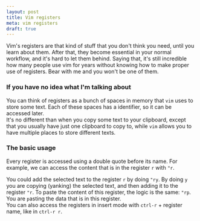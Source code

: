 ```yaml
---
layout: post
title: Vim registers
meta: vim registers
draft: true
---
```


Vim's registers are that kind of stuff that you don't think you need, until you learn about them. After that, they become essential in your normal workflow, 
and it's hard to let them behind. Saying that, it's still incredible how many people use vim for years without knowing how to make proper use of registers.
Bear with me and you won't be one of them.

### If you have no idea what I'm talking about

You can think of registers as a bunch of spaces in memory that `vim` uses to store some text. Each of these spaces has a identifier, so it can be accessed later.  
It's no different than when you copy some text to your clipboard, except that you usually have just one clipboard to copy to, while `vim` allows you to have multiple
places to store different texts.

### The basic usage

Every register is accessed using a double quote before its name. For example, we can access the content that is in the register `r` with `"r`.

You could add the selected text to the register `r` by doing `"ry`. By doing `y` you are copying (yanking) the selected text, and then adding it to the register `"r`.
To paste the content of this register, the logic is the same: `"rp`. You are `p`asting the data that is in this register.  
You can also access the registers in insert mode with `ctrl-r` + register name, like in `ctrl-r r`.
